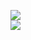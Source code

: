 [![](https://img.shields.io/badge/Made%20With-Github%20Spray-lightgrey.svg?style=for-the-badge&logo=github)](https://github.com/Annihil/github-spray#1541)  
[![](https://i.imgur.com/2DrTn0Z.gif)](https://github.com/Annihil/github-spray)